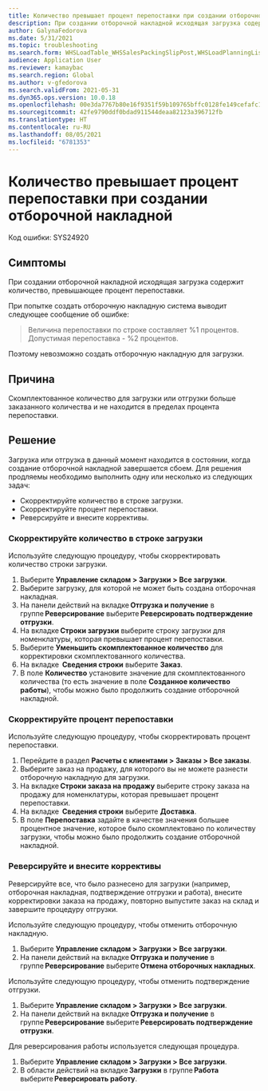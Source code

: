 ```yaml
---
title: Количество превышает процент перепоставки при создании отборочной накладной
description: При создании отборочной накладной исходящая загрузка содержит количество, превышающее процент перепоставки.
author: GalynaFedorova
ms.date: 5/31/2021
ms.topic: troubleshooting
ms.search.form: WHSLoadTable_WHSSalesPackingSlipPost,WHSLoadPlanningListPage_WHSSalesPackingSlipPost,WHSLoadPlanningWorkbench_WHSSalesPackingSlipPost
audience: Application User
ms.reviewer: kamaybac
ms.search.region: Global
ms.author: v-gfedorova
ms.search.validFrom: 2021-05-31
ms.dyn365.ops.version: 10.0.18
ms.openlocfilehash: 00e3da7767b80e16f9351f59b109765bffc0128fe149cefafc1edda3a6cbcb96
ms.sourcegitcommit: 42fe9790ddf0bdad911544deaa82123a396712fb
ms.translationtype: HT
ms.contentlocale: ru-RU
ms.lasthandoff: 08/05/2021
ms.locfileid: "6781353"
---
```

# <a name="quantity-exceeds-over-delivery-percentage-during-packing-slip-generation"></a>Количество превышает процент перепоставки при создании отборочной накладной

Код ошибки: SYS24920

## <a name="symptoms"></a>Симптомы

При создании отборочной накладной исходящая загрузка содержит количество, превышающее процент перепоставки.

При попытке создать отборочную накладную система выводит следующее сообщение об ошибке:

> Величина перепоставки по строке составляет %1 процентов. Допустимая перепоставка - %2 процентов.

Поэтому невозможно создать отборочную накладную для загрузки.

## <a name="cause"></a>Причина

Скомплектованное количество для загрузки или отгрузки больше заказанного количества и не находится в пределах процента перепоставки.

## <a name="resolution"></a>Решение

Загрузка или отгрузка в данный момент находится в состоянии, когда создание отборочной накладной завершается сбоем. Для решения продляемы необходимо выполнить одну или несколько из следующих задач:

- Скорректируйте количество в строке загрузки.
- Скорректируйте процент перепоставки.
- Реверсируйте и внесите коррективы.

### <a name="adjust-the-load-line-quantity"></a>Скорректируйте количество в строке загрузки

Используйте следующую процедуру, чтобы скорректировать количество строки загрузки.

1. Выберите **Управление складом \> Загрузки \> Все загрузки**.
1. Выберите загрузку, для которой не может быть создана отборочная накладная.
1. На панели действий на вкладке **Отгрузка и получение** в группе **Реверсирование** выберите **Реверсировать подтверждение отгрузки**.
1. На вкладке **Строки загрузки** выберите строку загрузки для номенклатуры, которая превышает процент перепоставки.
1. Выберите **Уменьшить скомплектованное количество** для корректировки скомплектованного количества.
1. На вкладке  **Сведения строки** выберите **Заказ**.
1. В поле **Количество** установите значение для скомплектованного количества (то есть значение в поле **Созданное количество работы**), чтобы можно было продолжить создание отборочной накладной.

### <a name="adjust-the-over-delivery-percentage"></a>Скорректируйте процент перепоставки

Используйте следующую процедуру, чтобы скорректировать процент перепоставки.

1. Перейдите в раздел **Расчеты с клиентами \> Заказы \> Все заказы**.
1. Выберите заказ на продажу, для которого вы не можете разнести отборочную накладную для загрузки.
1. На вкладке **Строки заказа на продажу** выберите строку заказа на продажу для номенклатуры, которая превышает процент перепоставки.
1. На вкладке  **Сведения строки** выберите **Доставка**.
1. В поле **Перепоставка** задайте в качестве значения большее процентное значение, которое было скомплектовано по количеству загрузки, чтобы можно было продолжить создание отборочной накладной.

### <a name="reverse-and-make-adjustments"></a>Реверсируйте и внесите коррективы

Реверсируйте все, что было разнесено для загрузки (например, отборочная накладная, подтверждение отгрузки и работа), внесите корректировки заказа на продажу, повторно выпустите заказ на склад и завершите процедуру отгрузки.

Используйте следующую процедуру, чтобы отменить отборочную накладную.

1. Выберите **Управление складом \> Загрузки \> Все загрузки**.
1. На панели действий на вкладке **Отгрузка и получение** в группе **Реверсирование** выберите **Отмена отборочных накладных**.

Используйте следующую процедуру, чтобы отменить подтверждение отгрузки.

1. Выберите **Управление складом \> Загрузки \> Все загрузки**.
1. На панели действий на вкладке **Отгрузка и получение** в группе **Реверсирование** выберите **Реверсировать подтверждение отгрузки**.

Для реверсирования работы используется следующая процедура.

1. Выберите **Управление складом \> Загрузки \> Все загрузки**.
1. В области действий на вкладке **Загрузки** в группе **Работа** выберите **Реверсировать работу**.
